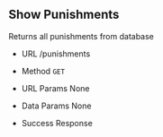 ## Show Punishments

Returns all punishments from database

* URL
  /punishments

* Method
  `GET`

* URL Params
  None

* Data Params
  None

* Success Response
  